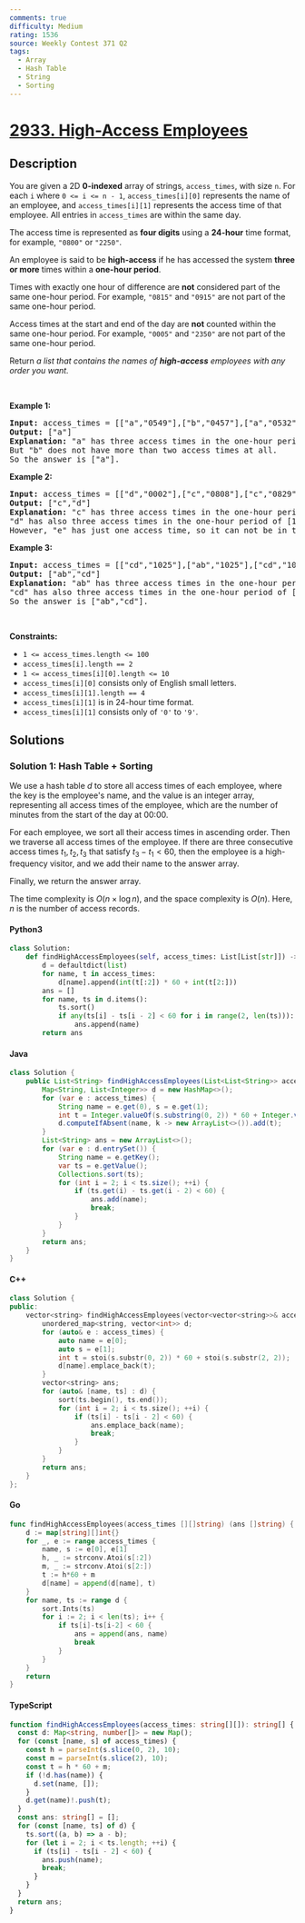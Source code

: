 ```yaml
---
comments: true
difficulty: Medium
rating: 1536
source: Weekly Contest 371 Q2
tags:
  - Array
  - Hash Table
  - String
  - Sorting
---
```


<!-- problem:start -->

# [2933. High-Access Employees](https://leetcode.com/problems/high-access-employees)

## Description

<!-- description:start -->

<p>You are given a 2D <strong>0-indexed</strong> array of strings, <code>access_times</code>, with size <code>n</code>. For each <code>i</code> where <code>0 &lt;= i &lt;= n - 1</code>, <code>access_times[i][0]</code> represents the name of an employee, and <code>access_times[i][1]</code> represents the access time of that employee. All entries in <code>access_times</code> are within the same day.</p>

<p>The access time is represented as <strong>four digits</strong> using a <strong>24-hour</strong> time format, for example, <code>&quot;0800&quot;</code> or <code>&quot;2250&quot;</code>.</p>

<p>An employee is said to be <strong>high-access</strong> if he has accessed the system <strong>three or more</strong> times within a <strong>one-hour period</strong>.</p>

<p>Times with exactly one hour of difference are <strong>not</strong> considered part of the same one-hour period. For example, <code>&quot;0815&quot;</code> and <code>&quot;0915&quot;</code> are not part of the same one-hour period.</p>

<p>Access times at the start and end of the day are <strong>not</strong> counted within the same one-hour period. For example, <code>&quot;0005&quot;</code> and <code>&quot;2350&quot;</code> are not part of the same one-hour period.</p>

<p>Return <em>a list that contains the names of <strong>high-access</strong> employees with any order you want.</em></p>

<p>&nbsp;</p>
<p><strong class="example">Example 1:</strong></p>

<pre>
<strong>Input:</strong> access_times = [[&quot;a&quot;,&quot;0549&quot;],[&quot;b&quot;,&quot;0457&quot;],[&quot;a&quot;,&quot;0532&quot;],[&quot;a&quot;,&quot;0621&quot;],[&quot;b&quot;,&quot;0540&quot;]]
<strong>Output:</strong> [&quot;a&quot;]
<strong>Explanation:</strong> &quot;a&quot; has three access times in the one-hour period of [05:32, 06:31] which are 05:32, 05:49, and 06:21.
But &quot;b&quot; does not have more than two access times at all.
So the answer is [&quot;a&quot;].</pre>

<p><strong class="example">Example 2:</strong></p>

<pre>
<strong>Input:</strong> access_times = [[&quot;d&quot;,&quot;0002&quot;],[&quot;c&quot;,&quot;0808&quot;],[&quot;c&quot;,&quot;0829&quot;],[&quot;e&quot;,&quot;0215&quot;],[&quot;d&quot;,&quot;1508&quot;],[&quot;d&quot;,&quot;1444&quot;],[&quot;d&quot;,&quot;1410&quot;],[&quot;c&quot;,&quot;0809&quot;]]
<strong>Output:</strong> [&quot;c&quot;,&quot;d&quot;]
<strong>Explanation:</strong> &quot;c&quot; has three access times in the one-hour period of [08:08, 09:07] which are 08:08, 08:09, and 08:29.
&quot;d&quot; has also three access times in the one-hour period of [14:10, 15:09] which are 14:10, 14:44, and 15:08.
However, &quot;e&quot; has just one access time, so it can not be in the answer and the final answer is [&quot;c&quot;,&quot;d&quot;].</pre>

<p><strong class="example">Example 3:</strong></p>

<pre>
<strong>Input:</strong> access_times = [[&quot;cd&quot;,&quot;1025&quot;],[&quot;ab&quot;,&quot;1025&quot;],[&quot;cd&quot;,&quot;1046&quot;],[&quot;cd&quot;,&quot;1055&quot;],[&quot;ab&quot;,&quot;1124&quot;],[&quot;ab&quot;,&quot;1120&quot;]]
<strong>Output:</strong> [&quot;ab&quot;,&quot;cd&quot;]
<strong>Explanation:</strong> &quot;ab&quot; has three access times in the one-hour period of [10:25, 11:24] which are 10:25, 11:20, and 11:24.
&quot;cd&quot; has also three access times in the one-hour period of [10:25, 11:24] which are 10:25, 10:46, and 10:55.
So the answer is [&quot;ab&quot;,&quot;cd&quot;].</pre>

<p>&nbsp;</p>
<p><strong>Constraints:</strong></p>

<ul>
	<li><code>1 &lt;= access_times.length &lt;= 100</code></li>
	<li><code>access_times[i].length == 2</code></li>
	<li><code>1 &lt;= access_times[i][0].length &lt;= 10</code></li>
	<li><code>access_times[i][0]</code> consists only of English small letters.</li>
	<li><code>access_times[i][1].length == 4</code></li>
	<li><code>access_times[i][1]</code> is in 24-hour time format.</li>
	<li><code>access_times[i][1]</code> consists only of <code>&#39;0&#39;</code> to <code>&#39;9&#39;</code>.</li>
</ul>

<!-- description:end -->

## Solutions

<!-- solution:start -->

### Solution 1: Hash Table + Sorting

We use a hash table $d$ to store all access times of each employee, where the key is the employee's name, and the value is an integer array, representing all access times of the employee, which are the number of minutes from the start of the day at 00:00.

For each employee, we sort all their access times in ascending order. Then we traverse all access times of the employee. If there are three consecutive access times $t_1, t_2, t_3$ that satisfy $t_3 - t_1 < 60$, then the employee is a high-frequency visitor, and we add their name to the answer array.

Finally, we return the answer array.

The time complexity is $O(n \times \log n)$, and the space complexity is $O(n)$. Here, $n$ is the number of access records.

<!-- tabs:start -->

#### Python3

```python
class Solution:
    def findHighAccessEmployees(self, access_times: List[List[str]]) -> List[str]:
        d = defaultdict(list)
        for name, t in access_times:
            d[name].append(int(t[:2]) * 60 + int(t[2:]))
        ans = []
        for name, ts in d.items():
            ts.sort()
            if any(ts[i] - ts[i - 2] < 60 for i in range(2, len(ts))):
                ans.append(name)
        return ans
```

#### Java

```java
class Solution {
    public List<String> findHighAccessEmployees(List<List<String>> access_times) {
        Map<String, List<Integer>> d = new HashMap<>();
        for (var e : access_times) {
            String name = e.get(0), s = e.get(1);
            int t = Integer.valueOf(s.substring(0, 2)) * 60 + Integer.valueOf(s.substring(2));
            d.computeIfAbsent(name, k -> new ArrayList<>()).add(t);
        }
        List<String> ans = new ArrayList<>();
        for (var e : d.entrySet()) {
            String name = e.getKey();
            var ts = e.getValue();
            Collections.sort(ts);
            for (int i = 2; i < ts.size(); ++i) {
                if (ts.get(i) - ts.get(i - 2) < 60) {
                    ans.add(name);
                    break;
                }
            }
        }
        return ans;
    }
}
```

#### C++

```cpp
class Solution {
public:
    vector<string> findHighAccessEmployees(vector<vector<string>>& access_times) {
        unordered_map<string, vector<int>> d;
        for (auto& e : access_times) {
            auto name = e[0];
            auto s = e[1];
            int t = stoi(s.substr(0, 2)) * 60 + stoi(s.substr(2, 2));
            d[name].emplace_back(t);
        }
        vector<string> ans;
        for (auto& [name, ts] : d) {
            sort(ts.begin(), ts.end());
            for (int i = 2; i < ts.size(); ++i) {
                if (ts[i] - ts[i - 2] < 60) {
                    ans.emplace_back(name);
                    break;
                }
            }
        }
        return ans;
    }
};
```

#### Go

```go
func findHighAccessEmployees(access_times [][]string) (ans []string) {
	d := map[string][]int{}
	for _, e := range access_times {
		name, s := e[0], e[1]
		h, _ := strconv.Atoi(s[:2])
		m, _ := strconv.Atoi(s[2:])
		t := h*60 + m
		d[name] = append(d[name], t)
	}
	for name, ts := range d {
		sort.Ints(ts)
		for i := 2; i < len(ts); i++ {
			if ts[i]-ts[i-2] < 60 {
				ans = append(ans, name)
				break
			}
		}
	}
	return
}
```

#### TypeScript

```ts
function findHighAccessEmployees(access_times: string[][]): string[] {
  const d: Map<string, number[]> = new Map();
  for (const [name, s] of access_times) {
    const h = parseInt(s.slice(0, 2), 10);
    const m = parseInt(s.slice(2), 10);
    const t = h * 60 + m;
    if (!d.has(name)) {
      d.set(name, []);
    }
    d.get(name)!.push(t);
  }
  const ans: string[] = [];
  for (const [name, ts] of d) {
    ts.sort((a, b) => a - b);
    for (let i = 2; i < ts.length; ++i) {
      if (ts[i] - ts[i - 2] < 60) {
        ans.push(name);
        break;
      }
    }
  }
  return ans;
}
```

<!-- tabs:end -->

<!-- solution:end -->

<!-- problem:end -->
